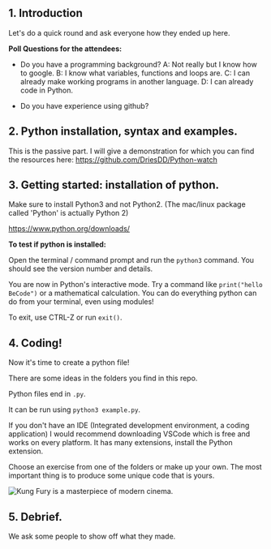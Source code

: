 ## 1. Introduction

Let's do a quick round and ask everyone how they ended up here.

**Poll Questions for the attendees:**

+ Do you have a programming background?
A: Not really but I know how to google.
B: I know what variables, functions and loops are.
C: I can already make working programs in another language.
D: I can already code in Python.

+ Do you have experience using github?

## 2. Python installation, syntax and examples. ##

This is the passive part. I will give a demonstration for which you can find the resources here: https://github.com/DriesDD/Python-watch

## 3. Getting started: installation of python. ##

Make sure to install Python3 and not Python2. (The mac/linux package called 'Python' is actually Python 2)

https://www.python.org/downloads/

**To test if python is installed:**

Open the terminal / command prompt and run the `python3` command. You should see the version number and details. 

You are now in Python's interactive mode. Try a command like `print("hello BeCode")` or a mathematical calculation. You can do everything python can do from your terminal, even using modules!

To exit, use CTRL-Z or run `exit()`.

## 4. Coding!

Now it's time to create a python file!

There are some ideas in the folders you find in this repo.

Python files end in `.py`.

It can be run using `python3 example.py`.

If you don't have an IDE (Integrated development environment, a coding application) I would recommend downloading VSCode which is free and works on every platform.
It has many extensions, install the Python extension.

Choose an exercise from one of the folders or make up your own. The most important thing is to produce some unique code that is yours.

![Kung Fury is a masterpiece of modern cinema.](https://media.giphy.com/media/LcfBYS8BKhCvK/giphy.gif)

## 5. Debrief.

We ask some people to show off what they made.

